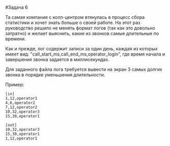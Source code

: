 #Задача 6

Та самая компания с колл-центром втянулась в процесс сбора статистики и хочет знать больше о своей работе. На этот раз руководство решило не менять формат логов (так как это довольно затратно) и желает выяснить, какие из звонков самые длительные по времени.

Как и прежде, лог содержит записи за один день, каждая из которых имеет вид: "call_start_ms,call_end_ms,operator_login", где время начала и завершения звонка задается в миллисекундах.

Для заданного файла лога требуется вывести на экран 3 самых долгих звонка в порядке уменьшения длительности.

Пример:
```
[in]
1,12,operator1
4,6,operator2
7,12,operator2
10,32,operator3
15,30,operator1

[out]
10,32,operator3
15,30,operator1
1,12,operator1
```